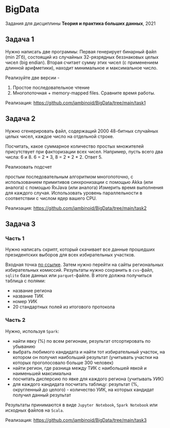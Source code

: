 # BigData
Задания для дисциплины **Теория и практика больших данных**, 2021
## Задача 1

Нужно написать две программы: Первая генерирует бинарный файл (min 2Гб), состоящий из случайных 32-рязрядных беззнаковых целых чисел (big endian). Вторая считает сумму этих чисел (с применением длинной арифметики), находит минимальное и максимальное число.

Реализуйте две версии - 
1. Простое последовательное чтение
2. Многопоточная + memory-mapped files. Сравните время работы.

Реализация: https://github.com/jambinoid/BigData/tree/main/task1

## Задача 2
Нужно сгенерировать файл, содержащий 2000 48-битных случайных целых чисел, каждое число на отдельной строке.

Посчитать, какое суммарное количество простых множителей присутствует при факторизации всех чисел. Например, пусть всего два числа: 6 и 8. 6 = 2 * 3, 8 = 2 * 2 * 2. Ответ 5.

Реализовать подсчет

простым последовательным алгоритмом
многопоточно, с использованием примитивов синхронизации
с помощью Akka (или аналога)
c помощью RxJava (или аналога)
Измерить время выполнения для каждого случая. Использовать уровень параллельности в соответствии с числом ядер вашего CPU.

Реализация: https://github.com/jambinoid/BigData/tree/main/task2

## Задача 3

### Часть 1
Нужно написать скрипт, который скачивает все данные прошедших президентских выборов для всех избирательных участков. 

Входная точка [по ссылке](http://notelections.online/region/region/izbirkom?action=show&root=1&tvd=100100084849066&vrn=100100084849062&region=0&global=1&sub_region=0&prver=0&pronetvd=null&vibid=100100084849066&type=227). Затем нужно перейти на сайты региональных избирательных комиссий. Результаты нужно сохранить в  `cvs`-файл, `sqlite` базе данных или `parquet`-файле. В итоге должна получиться таблица с полями:
- название региона
- название ТИК
- номер УИК
- 20 стандартных полей из итогового протокола

### Часть 2
Нужно, используя `Spark`:
- найти явку (%) по всем регионам, результат отсортировать по убыванию
- выбрать любимого кандидата и найти тот избиратeльный участок, на котором он получил наибольший результат (учитывать участки на которых проголосовало больше 300 человек)
- найти регион, где разница между ТИК с наибольшей явкой и наименьшей максимальна
- посчитать дисперсию по явке для каждого региона (учитывать УИК)
- для каждого кандидата посчитать таблицу: результат (%, округленный до целого) - количество УИК, на которых кандидат получил данный результат


Результаты принимаются в виде `Jupyter Notebook`, `Spark Notebook` или исходных файлов на `Scala`.

Реализация: https://github.com/jambinoid/BigData/tree/main/task3
